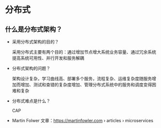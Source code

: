 # 分布式

## 什么是分布式架构？

- 采用分布式架构的目的？

  采用分布式主要有两个目的：通过增加节点增大系统业务容量、通过冗余系统提高系统可用性、并行开发和服务解耦

- 分布式架构的问题？

  架构设计复杂，学习曲线高、部署多个服务，流程复杂、运维复杂度随服务增加而增加、测试和查错的复杂度增加、管理分布式系统中的服务和调度变得困难和复杂

- 分布式难点是什么？

  CAP

- Martin Folwer 文章：https://martinfowler.com › articles › microservices

